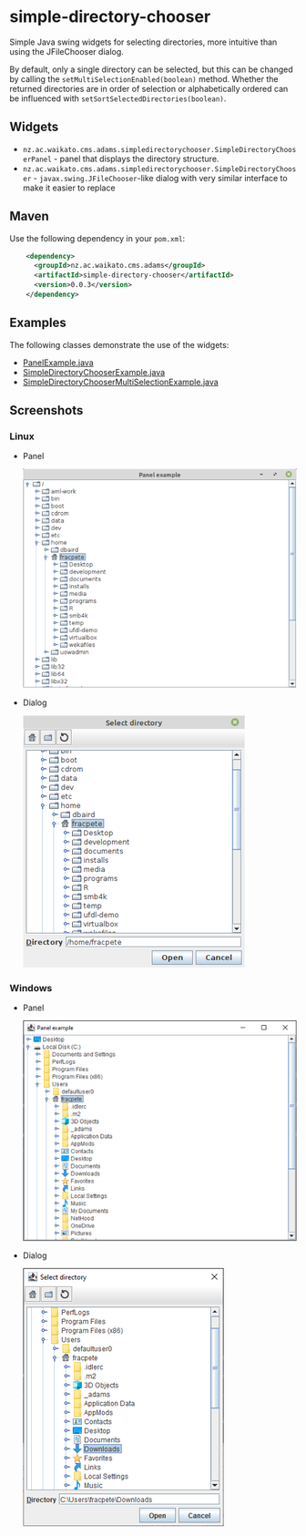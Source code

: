 # simple-directory-chooser
Simple Java swing widgets for selecting directories, more intuitive than using the JFileChooser dialog.

By default, only a single directory can be selected, but this can be changed by calling the 
`setMultiSelectionEnabled(boolean)` method. Whether the returned directories are in order of
selection or alphabetically ordered can be influenced with `setSortSelectedDirectories(boolean)`.


## Widgets

* `nz.ac.waikato.cms.adams.simpledirectorychooser.SimpleDirectoryChooserPanel` - panel that displays the 
  directory structure.
* `nz.ac.waikato.cms.adams.simpledirectorychooser.SimpleDirectoryChooser` - `javax.swing.JFileChooser`-like 
  dialog with very similar interface to make it easier to replace 


## Maven

Use the following dependency in your `pom.xml`:

```xml
    <dependency>
      <groupId>nz.ac.waikato.cms.adams</groupId>
      <artifactId>simple-directory-chooser</artifactId>
      <version>0.0.3</version>
    </dependency>
```

## Examples

The following classes demonstrate the use of the widgets:

* [PanelExample.java](src/main/java/nz/ac/waikato/cms/adams/simpledirectorychooser/examples/PanelExample.java)
* [SimpleDirectoryChooserExample.java](src/main/java/nz/ac/waikato/cms/adams/simpledirectorychooser/examples/SimpleDirectoryChooserExample.java)
* [SimpleDirectoryChooserMultiSelectionExample.java](src/main/java/nz/ac/waikato/cms/adams/simpledirectorychooser/examples/SimpleDirectoryChooserMultiSelectionExample.java)


## Screenshots

### Linux

* Panel

  ![Panel under Linux (default icons)](src/site/resources/panel-default-linux.png)


* Dialog

  ![Dialog under Linux (default icons)](src/site/resources/dialog-default-linux.png)


### Windows

* Panel

  ![Panel under Windows (default icons)](src/site/resources/panel-default-windows.png)


* Dialog

  ![Dialog under Windows (default icons)](src/site/resources/dialog-default-windows.png)

